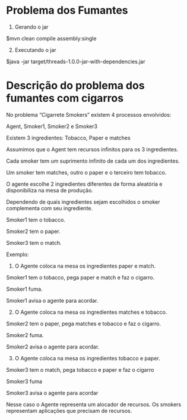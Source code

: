# Problema dos Fumantes

1. Gerando o jar

$mvn clean compile assembly:single

2. Executando o jar 

$java -jar target/threads-1.0.0-jar-with-dependencies.jar 

# Descrição do problema dos fumantes com cigarros

No problema “Cigarrete Smokers” existem 4 processos envolvidos:

Agent, Smoker1, Smoker2 e Smoker3

Existem 3 ingredientes:  Tobacco, Paper e matches

Assumimos que o Agent tem recursos infinitos para os 3 ingredientes.

Cada smoker tem um suprimento infinito de cada um dos ingredientes.

Um smoker tem matches, outro o paper e o terceiro tem tobacco.

O agente escolhe 2 ingredientes diferentes de forma aleatória e disponibiliza na mesa de produção.

Dependendo de quais ingredientes sejam escolhidos o smoker complementa com seu ingrediente.

Smoker1 tem o tobacco.

Smoker2 tem o paper.

Smoker3 tem o match.

Exemplo:

1. O Agente coloca na mesa os ingredientes paper e match.

Smoker1 tem o tobacco, pega paper e match e faz o cigarro.

Smoker1 fuma.

Smoker1 avisa o agente para acordar.

2. O Agente coloca na mesa os ingredientes matches e tobacco.

Smoker2 tem o paper, pega matches e tobacco e faz o cigarro.

Smoker2 fuma.

Smoker2 avisa o agente para acordar.

3. O Agente coloca na mesa os ingredientes tobacco e paper.

Smoker3 tem o match, pega tobacco e paper e faz o cigarro

Smoker3 fuma

Smoker3 avisa o agente para acordar

Nesse caso o Agente representa um alocador de recursos.  Os smokers representam aplicações que precisam de recursos.
